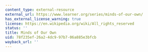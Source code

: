```yaml
---
content_type: external-resource
external_url: https://www.learner.org/series/minds-of-our-own/
has_external_license_warning: true
license: https://en.wikipedia.org/wiki/All_rights_reserved
status: ''
title: Minds of Our Own
uid: 78f235ef-26a2-4dc9-97b7-06a885e3bfcb
wayback_url: ''
---
```

